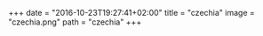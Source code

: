 +++
date = "2016-10-23T19:27:41+02:00"
title = "czechia"
image = "czechia.png"
path = "czechia"
+++
